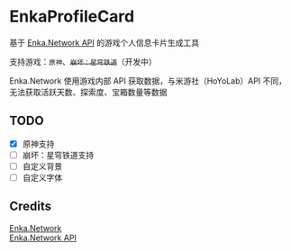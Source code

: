 # EnkaProfileCard

基于 [Enka.Network API](https://api.enka.network/) 的游戏个人信息卡片生成工具

支持游戏：`原神`、~~`崩坏：星穹铁道`~~（开发中）

Enka.Network 使用游戏内部 API 获取数据，与米游社（HoYoLab）API 不同，无法获取活跃天数、探索度、宝箱数量等数据

## TODO

- [x] 原神支持
- [ ] 崩坏：星穹铁道支持
- [ ] 自定义背景
- [ ] 自定义字体

## Credits

[Enka.Network](https://enka.network/)  
[Enka.Network API](https://api.enka.network/)
